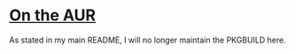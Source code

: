 # [On the AUR](https://aur.archlinux.org/packages/serious-engine-git/)
As stated in my main README, I will no longer maintain the PKGBUILD here.
